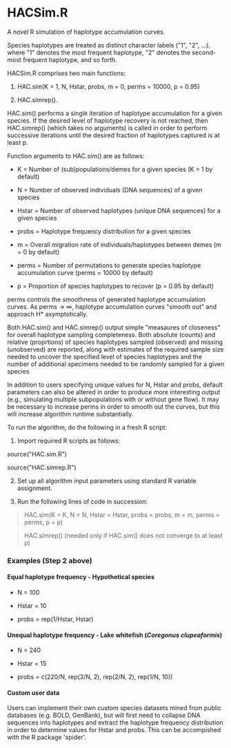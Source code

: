 # HACSim.R

A novel R simulation of haplotype accumulation curves.

Species haplotypes are treated as distinct character labels ("1", "2", ...), where "1" denotes the most frequent haplotype, "2" denotes the second-most frequent haplotype, and so forth.

HACSim.R comprises two main functions: 

1. HAC.sim(K = 1, N, Hstar, probs, m = 0, perms = 10000, p = 0.95)

2. HAC.simrep().

HAC.sim() performs a single iteration of haplotype accumulation for a given species. If the desired level of haplotype recovery is not reached, then HAC.simrep() (which takes no arguments) is called in order to perform successive iterations until the desired fraction of haplotypes captured is at least p.

Function arguments to HAC.sim() are as follows:

* K = Number of (sub)populations/demes for a given species (K = 1 by default)

* N = Number of observed individuals (DNA sequences) of a given species 

* Hstar = Number of observed haplotypes (unique DNA sequences) for a given species

* probs = Haplotype frequency distribution for a given species

* m = Overall migration rate of individuals/haplotypes between demes (m = 0 by default)

* perms = Number of permutations to generate species haplotype accumulation curve (perms = 10000 by default)

* p = Proportion of species haplotypes to recover (p = 0.95 by default)

perms controls the smoothness of generated haplotype accumulation curves. As perms &rarr; &infin;, haplotype accumulation curves "smooth out" and approach H* asymptotically.

Both HAC.sim() and HAC.simrep() output simple "measaures of closeness" for overall haplotype sampling completeness. Both absolute (counts) and relative (proprtions) of species haplotypes sampled (observed) and missing (unobserved) are reported, along with estimates of the required sample size needed to uncover the specified level of species haplotypes and the number of additional specimens needed to be randomly sampled for a given species 

In addition to users specifying unique values for N, Hstar and probs, default parameters can also be altered in order to produce more interesting output (e.g., simulating multiple subpopulations with or without gene flow). It may be necessary to increase perms in order to smooth out the curves, but this will increase algorithm runtime substantially.  

To run the algorithm, do the following in a fresh R script:

1. Import required R scripts as follows:

source("HAC.sim.R")

source("HAC.simrep.R")

2. Set up all algorithm input parameters using standard R variable assignment. 

3. Run the following lines of code in succession:

> HAC.sim(K = K, N = N, Hstar = Hstar, probs = probs, m = m, perms = perms, p = p)

> HAC.simrep() (needed only if HAC.sim() does not converge to at least p)


### Examples (Step 2 above) ###

#### Equal haplotype frequency - Hypothetical species ####

* N = 100

* Hstar = 10

* probs = rep(1/Hstar, Hstar)

#### Unequal haplotype frequency - Lake whitefish (*Coregonus clupeaformis*) ####

* N = 240
 
* Hstar = 15
 
* probs = c(220/N, rep(3/N, 2), rep(2/N, 2), rep(1/N, 10))

#### Custom user data ####

Users can implement their own custom species datasets mined from public databases (e.g. BOLD, GenBank), but will first need to collapse DNA sequences into haplotypes and extract the haplotype frequency distribution in order to determine values for Hstar and probs. This can be accompished with the R package 'spider'. 
